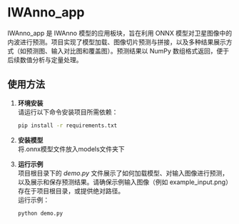 # IWAnno_app

IWAnno_app 是 IWAnno 模型的应用板块，旨在利用 ONNX 模型对卫星图像中的内波进行预测。项目实现了模型加载、图像切片预测与拼接，以及多种结果展示方式（如预测图、输入对比图和覆盖图）。预测结果以 NumPy 数组格式返回，便于后续数值分析与定量处理。

## 使用方法

1. **环境安装**  
   请运行以下命令安装项目所需依赖：
   
   ```bash
   pip install -r requirements.txt
   ```
2. **安装模型**  
   将.onnx模型文件放入models文件夹下

3. **运行示例**  
   项目根目录下的 $demo.py$ 文件展示了如何加载模型、对输入图像进行预测，以及展示和保存预测结果。请确保示例输入图像（例如 example_input.png）存在于项目根目录，或提供绝对路径。  
   运行示例：
   
   ```python
   python demo.py
   ```
